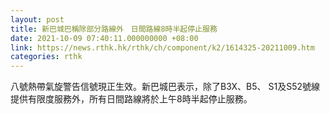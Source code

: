 ```yaml
---
layout: post
title: 新巴城巴稱除部分路線外　日間路線8時半起停止服務
date: 2021-10-09 07:40:11.000000000 +08:00
link: https://news.rthk.hk/rthk/ch/component/k2/1614325-20211009.htm
categories: rthk
---
```


八號熱帶氣旋警告信號現正生效。新巴城巴表示，除了B3X、B5、 S1及S52號線提供有限度服務外，所有日間路線將於上午8時半起停止服務。
